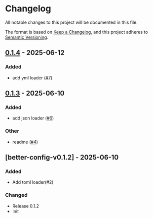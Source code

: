 # Changelog

All notable changes to this project will be documented in this file.

The format is based on [Keep a Changelog](https://keepachangelog.com/en/1.0.0/),
and this project adheres to [Semantic Versioning](https://semver.org/spec/v2.0.0.html).

## [0.1.4](https://github.com/bingryan/better-config-rs/compare/better-config-loader-v0.1.3...better-config-loader-v0.1.4) - 2025-06-12

### Added

- add yml loader ([#7](https://github.com/bingryan/better-config-rs/pull/7))

## [0.1.3](https://github.com/bingryan/better-config-rs/compare/better-config-loader-v0.1.2...better-config-loader-v0.1.3) - 2025-06-10

### Added

- add json loader ([#6](https://github.com/bingryan/better-config-rs/pull/6))

### Other

- readme ([#4](https://github.com/bingryan/better-config-rs/pull/4))

## [better-config-v0.1.2] - 2025-06-10

### Added

-   Add toml loader(#2)

### Changed

-   Release 0.1.2
-   Init
